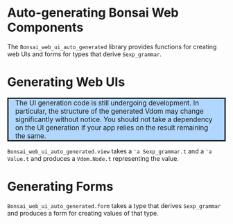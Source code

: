 # Auto-generating Bonsai Web Components

The `Bonsai_web_ui_auto_generated` library provides functions for creating web UIs and
forms for types that derive `Sexp_grammar`.

# Generating Web UIs

<div style="background-color:#afd7ff; border-style:solid;
padding-left:1em; padding-right:1em; font-size: calc(1em * 1.1);">
The UI generation code is still undergoing development. In particular, the structure of
the generated Vdom may change significantly without notice. You should not take a
dependency on the UI generation if your app relies on the result remaining the same.
</div>

`Bonsai_web_ui_auto_generated.view` takes a `'a Sexp_grammar.t` and a `'a Value.t` and
produces a `Vdom.Node.t` representing the value.

# Generating Forms

`Bonsai_web_ui_auto_generated.form` takes a type that derives `Sexp_grammar` and produces
a form for creating values of that type.
